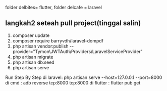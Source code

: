 folder delbites= flutter, 
folder delcafe = laravel

## langkah2 seteah pull project(tinggal salin)
1. composer update
2. composer require barryvdh/laravel-dompdf  
3. php artisan vendor:publish --provider="Tymon\JWTAuth\Providers\LaravelServiceProvider"
4. php artisan migrate
5. php artisan db:seed
6. php artisan serve

Run Step By Step
di laravel: php artisan serve --host=127.0.0.1 --port=8000
di cmd : adb reverse tcp:8000 tcp:8000
di flutter : flutter pub get
